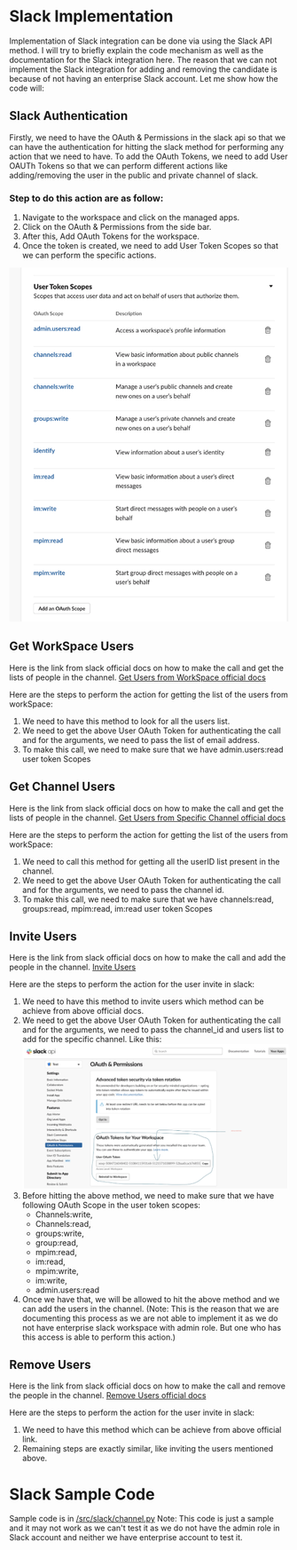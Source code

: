 # Slack Implementation

Implementation of Slack integration can be done via using the Slack API method. I will try to briefly explain the code mechanism as well as the documentation for the Slack integration here. The reason that we can not implement the Slack integration for adding and removing the candidate is because of not having an enterprise Slack account. Let me show how the code will:

## Slack Authentication
Firstly, we need to have the OAuth & Permissions in the slack api so that we can have the authentication for hitting the slack method for performing any action that we need to have. To add the OAuth Tokens, we need to add User OAUTh Tokens so that we can perform different actions like adding/removing the user in the public and private channel of slack.

### Step to do this action are as follow:
1. Navigate to the workspace and click on the managed apps.
2. Click on the OAuth & Permissions from the side bar.
3. After this, Add OAuth Tokens for the workspace.
4. Once the token is created, we need to add User Token Scopes so that we can perform the specific actions.

![User Token Scopes](/docs/images/UserAuth_Scope.png)

## Get WorkSpace Users
Here is the link from slack official docs on how to make the call and get the lists of people in the channel.
[Get Users from WorkSpace official docs](https://api.slack.com/methods/users.lookupByEmail)

Here are the steps to perform the action for getting the list of the users from workSpace:
 1. We need to have this method to look for all the users list.
 2. We need to get the above User OAuth Token for authenticating the call and for the arguments, we need to pass the list of email address.
 3. To make this call, we need to make sure that we have admin.users:read user token Scopes

 ## Get Channel Users
 Here is the link from slack official docs on how to make the call and get the lists of people in the channel.
 [Get Users from Specific Channel official docs](https://api.slack.com/methods/conversations.members)

 Here are the steps to perform the action for getting the list of the users from workSpace:
 1. We need to call this method for  getting all the userID list present in the channel.
 2. We need to get the above User OAuth Token for authenticating the call and for the arguments, we need to pass the channel id.
 3. To make this call, we need to make sure that we have channels:read, groups:read, mpim:read, im:read user token Scopes

 ## Invite Users
Here is the link from slack official docs on how to make the call and add the people in the channel.
[Invite Users](https://api.slack.com/methods/conversations.invite)

Here are the steps to perform the action for the user invite in slack:
 1. We need to have this method to invite users which method can be achieve from above official docs.
 2. We need to get the above User OAuth Token for authenticating the call and for the arguments, we need to pass the channel_id and users list to add for the specific channel. Like this:
    ![UserAuth Token](/docs/images/UserAuth.png)
 3. Before hitting the above method, we need to make sure that we have following OAuth Scope in the user token scopes:
    - Channels:write,
    - Channels:read,
    - groups:write,
    - group:read,
    - mpim:read,
    - im:read,
    - mpim:write,
    - im:write,
    - admin.users:read
 4. Once we have that, we will be allowed to hit the above method and we can add the users in the channel. (Note: This is the reason that we are documenting this process as we are
    not able to implement it as we do not have enterprise slack workspace with admin role. But one who has this access is able to perform this action.)

## Remove Users
Here is the link from slack official docs on how to make the call and remove the people in the channel.
[Remove Users official docs](https://api.slack.com/methods/conversations.kick)

Here are the steps to perform the action for the user invite in slack:
 1. We need to have this method  which can be achieve from above official link.
 2. Remaining steps are exactly similar, like inviting the users mentioned above.

# Slack Sample Code
Sample code is in [/src/slack/channel.py](../src/slackbot/channel.py)
Note: This code is just a sample and it may not work as we can't test it as we do not have the admin role in Slack account and neither we have enterprise account to test it.
